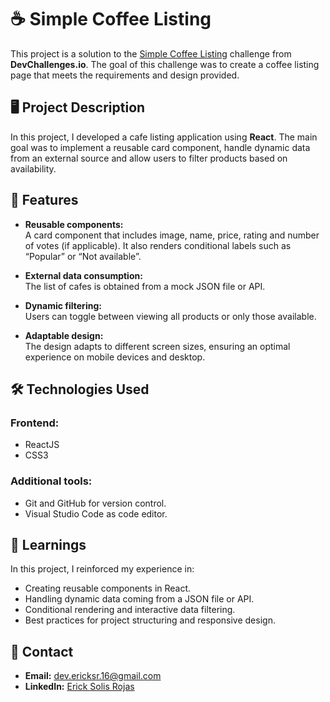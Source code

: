 # ☕ Simple Coffee Listing

This project is a solution to the [Simple Coffee Listing](https://devchallenges.io/challenge/simple-coffee-listing) challenge from **DevChallenges.io**. The goal of this challenge was to create a coffee listing page that meets the requirements and design provided.  

## 🖥️ Project Description

In this project, I developed a cafe listing application using **React**. The main goal was to implement a reusable card component, handle dynamic data from an external source and allow users to filter products based on availability.  

## 🚀 Features  

- **Reusable components:**  
  A card component that includes image, name, price, rating and number of votes (if applicable). It also renders conditional labels such as “Popular” or “Not available”.  

- **External data consumption:**  
  The list of cafes is obtained from a mock JSON file or API.  

- **Dynamic filtering:**  
  Users can toggle between viewing all products or only those available.  

- **Adaptable design:**  
  The design adapts to different screen sizes, ensuring an optimal experience on mobile devices and desktop.

## 🛠️ Technologies Used

### Frontend:

- ReactJS
- CSS3

### Additional tools:

- Git and GitHub for version control.
- Visual Studio Code as code editor.

## 📌 Learnings

In this project, I reinforced my experience in:

- Creating reusable components in React.
- Handling dynamic data coming from a JSON file or API.
- Conditional rendering and interactive data filtering.
- Best practices for project structuring and responsive design.

## 📧 Contact

- **Email:** [dev.ericksr.16@gmail.com](mailto:dev.ericksr.16@gmail.com)  
- **LinkedIn:** [Erick Solis Rojas](https://www.linkedin.com/in/ericksolisrojas) 